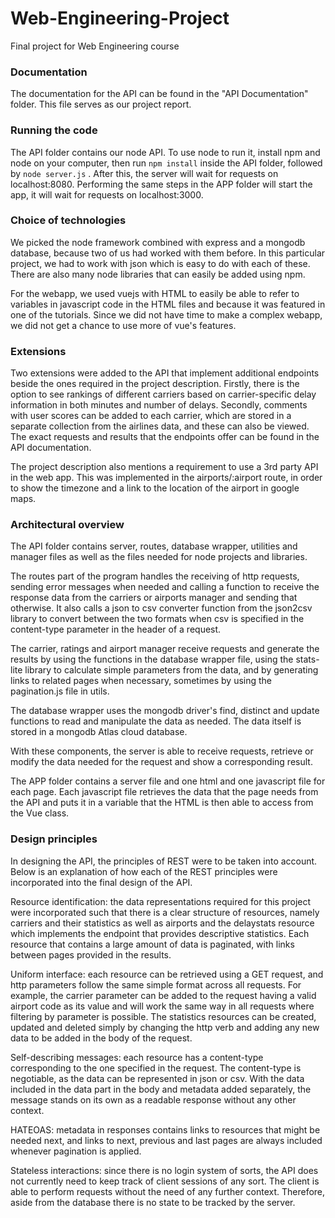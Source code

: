 # Web-Engineering-Project
Final project for Web Engineering course

### Documentation
The documentation for the API can be found in the "API Documentation" folder. This file serves as our project report.

### Running the code
The API folder contains our node API. To use node to run it, install npm and node on your computer, then run
`npm install`
inside the API folder, followed by
`node server.js`
. After this, the server will wait for requests on localhost:8080.
Performing the same steps in the APP folder will start the app, it will wait for requests on localhost:3000.

### Choice of technologies
We picked the node framework combined with express and a mongodb database, because two of us had worked with them before. In this particular project, we had to work with json which is easy to do with each of these. There are also many node libraries that can easily be added using npm.

For the webapp, we used vuejs with HTML to easily be able to refer to variables in javascript code in the HTML files and because it was featured in one of the tutorials. Since we did not have time to make a complex webapp, we did not get a chance to use more of vue's features.

### Extensions
Two extensions were added to the API that implement additional endpoints beside the ones required in the project description. Firstly, there is the option to see rankings of different carriers based on carrier-specific delay information in both minutes and number of delays. Secondly, comments with user scores can be added to each carrier, which are stored in a separate collection from the airlines data, and these can also be viewed. The exact requests and results that the endpoints offer can be found in the API documentation.

The project description also mentions a requirement to use a 3rd party API in the web app. This was implemented in the airports/:airport route, in order to show the timezone and a link to the location of the airport in google maps.

### Architectural overview
The API folder contains server, routes, database wrapper, utilities and manager files as well as the files needed for node projects and libraries.

The routes part of the program handles the receiving of http requests, sending error messages when needed and calling a function to receive the response data from the carriers or airports manager and sending that otherwise. It also calls a json to csv converter function from the json2csv library to convert between the two formats when csv is specified in the content-type parameter in the header of a request.

The carrier, ratings and airport manager receive requests and generate the results by using the functions in the database wrapper file, using the stats-lite library to calculate simple parameters from the data, and by generating links to related pages when necessary, sometimes by using the pagination.js file in utils.

The database wrapper uses the mongodb driver's find, distinct and update functions to read and manipulate the data as needed. The data itself is stored in a mongodb Atlas cloud database.

With these components, the server is able to receive requests, retrieve or modify the data needed for the request and show a corresponding result.

The APP folder contains a server file and one html and one javascript file for each page. Each javascript file retrieves the data that the page needs from the API and puts it in a variable that the HTML is then able to access from the Vue class.

### Design principles
In designing the API, the principles of REST were to be taken into account. Below is an explanation of how each of the REST principles were incorporated into the final design of the API.

Resource identification: the data representations required for this project were incorporated such that there is a clear structure of resources, namely carriers and their statistics as well as airports and the delaystats resource which implements the endpoint that provides descriptive statistics. Each resource that contains a large amount of data is paginated, with links between pages provided in the results.

Uniform interface: each resource can be retrieved using a GET request, and http parameters follow the same simple format across all requests. For example, the carrier parameter can be added to the request having a valid airport code as its value and will work the same way in all requests where filtering by parameter is possible. The statistics resources can be created, updated and deleted simply by changing the http verb and adding any new data to be added in the body of the request.

Self-describing messages: each resource has a content-type corresponding to the one specified in the request. The content-type is negotiable, as the data can be represented in json or csv. With the data included in the data part in the body and metadata added separately, the message stands on its own as a readable response without any other context.

HATEOAS: metadata in responses contains links to resources that might be needed next, and links to next, previous and last pages are always included whenever pagination is applied.

Stateless interactions: since there is no login system of sorts, the API does not currently need to keep track of client sessions of any sort. The client is able to perform requests without the need of any further context. Therefore, aside from the database there is no state to be tracked by the server.
